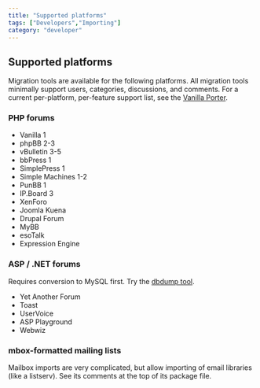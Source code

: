 ```yaml
---
title: "Supported platforms"
tags: ["Developers","Importing"]
category: "developer"
---
```


## Supported platforms

Migration tools are available for the following platforms. All migration tools minimally support users, categories, discussions, and comments. For a current per-platform, per-feature support list, see the [Vanilla Porter](http://vanillaforums.org/addon/porter-core).

### PHP forums

* Vanilla 1
* phpBB 2-3
* vBulletin 3-5
* bbPress 1
* SimplePress 1
* Simple Machines 1-2
* PunBB 1
* IP.Board 3
* XenForo
* Joomla Kuena
* Drupal Forum
* MyBB
* esoTalk
* Expression Engine

### ASP / .NET forums

Requires conversion to MySQL first. Try the [dbdump tool](https://github.com/tburry/dbdump).

* Yet Another Forum
* Toast
* UserVoice
* ASP Playground
* Webwiz

### mbox-formatted mailing lists

Mailbox imports are very complicated, but allow importing of email libraries (like a listserv). See its comments at the top of its package file.

